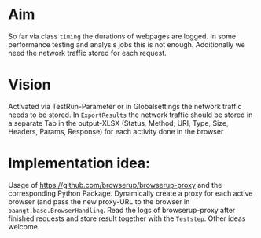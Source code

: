 # Aim
So far via class ```timing``` the durations of webpages are logged. In some performance testing and analysis jobs this
is not enough. Additionally we need the network traffic stored for each request.

# Vision
Activated via TestRun-Parameter or in Globalsettings the network traffic needs to be stored. In `ExportResults` the 
network traffic should be stored in a separate Tab in the output-XLSX (Status, Method, URI, Type, Size, Headers, Params, Response)
for each activity done in the browser

# Implementation idea:
Usage of https://github.com/browserup/browserup-proxy and the corresponding Python Package. Dynamically create a proxy 
for each active browser (and pass the new proxy-URL to the browser in ``baangt.base.BrowserHandling``. 
Read the logs of browserup-proxy after finished requests and store result together with the
```Teststep```. Other ideas welcome.

 